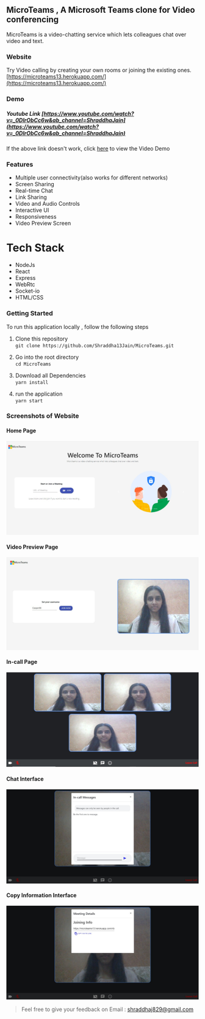 ## MicroTeams , A Microsoft Teams clone for Video conferencing
MicroTeams is a video-chatting service which lets colleagues chat over video and text.  

### Website
 Try Video calling by creating your own rooms or joining the existing ones.  
  [https://microteams13.herokuapp.com/](https://microteams13.herokuapp.com/)  

### Demo 
##### Youtube Link [https://www.youtube.com/watch?v=_0DlrObCc6w&ab_channel=ShraddhaJain](https://www.youtube.com/watch?v=_0DlrObCc6w&ab_channel=ShraddhaJain)
If the above link doesn't work, click [here](https://drive.google.com/file/d/1tIYTXiMTbes1z1L04Un-G6Cztj4PnBR0/view?usp=sharing) to view the Video Demo

### Features
- Multiple user connectivity(also works for different networks)
- Screen Sharing
- Real-time Chat
- Link Sharing
- Video and Audio Controls
- Interactive UI
- Responsiveness
- Video Preview Screen

# Tech Stack 
- NodeJs
- React 
- Express
- WebRtc
- Socket-io
- HTML/CSS

### Getting Started
To run this application locally , follow the following steps 

1. Clone this repository  
  ` git clone https://github.com/Shraddha13Jain/MicroTeams.git `

2. Go into the root directory  
   ` cd MicroTeams `

3. Download all Dependencies  
   ` yarn install `

4. run the application   
  ` yarn start `
                        

### Screenshots of Website
#### Home Page
<img src="/images/home.jpeg"/>

#### Video Preview Page
<img src="/images/videoPreview.jpeg"/>

#### In-call Page
<img src="/images/inCall.jpeg"/>

#### Chat Interface
<img src="/images/chat.jpeg"/>

#### Copy Information Interface
<img src="/images/meetingDetails.jpeg"/>

> Feel free to give your feedback on Email : shraddhaj829@gmail.com